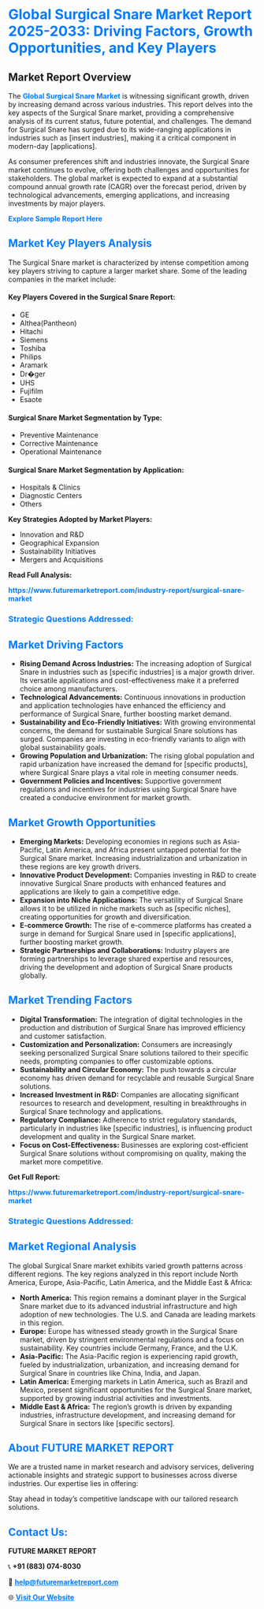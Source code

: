 <h1 style="color: #007BFF;">Global Surgical Snare Market Report 2025-2033: Driving Factors, Growth Opportunities, and Key Players</h1>

<section id="overview">
<h2>Market Report Overview</h2>
<p>The <a href="https://www.futuremarketreport.com/industry-report/surgical-snare-market" style="color: #007BFF; text-decoration: none;"><strong>Global Surgical Snare Market</strong></a> is witnessing significant growth, driven by increasing demand across various industries. This report delves into the key aspects of the Surgical Snare market, providing a comprehensive analysis of its current status, future potential, and challenges. The demand for Surgical Snare has surged due to its wide-ranging applications in industries such as [insert industries], making it a critical component in modern-day [applications].</p>
<p>As consumer preferences shift and industries innovate, the Surgical Snare market continues to evolve, offering both challenges and opportunities for stakeholders. The global market is expected to expand at a substantial compound annual growth rate (CAGR) over the forecast period, driven by technological advancements, emerging applications, and increasing investments by major players.</p>
</section>

<section id="overview">
<p><a href="https://www.futuremarketreport.com/request-sample/reportId=33974" style="color: #007BFF; text-decoration: none;"><strong>Explore Sample Report Here</strong></a></p>
</section>

<section id="key-players">
<h2 style="color: #007BFF;">Market Key Players Analysis</h2>
<p>The Surgical Snare market is characterized by intense competition among key players striving to capture a larger market share. Some of the leading companies in the market include:</p>
<h4>Key Players Covered in the Surgical Snare Report:</h4>
<ul><li>GE</li><li>Althea(Pantheon)</li><li>Hitachi</li><li>Siemens</li><li>Toshiba</li><li>Philips</li><li>Aramark</li><li>Dr�ger</li><li>UHS</li><li>Fujifilm</li><li>Esaote</li></ul>
<h4>Surgical Snare Market Segmentation by Type:</h4>
<ul><li>Preventive Maintenance</li><li>Corrective Maintenance</li><li>Operational Maintenance</li></ul>

<h4>Surgical Snare Market Segmentation by Application:</h4>
<ul><li>Hospitals &amp; Clinics</li><li>Diagnostic Centers</li><li>Others</li></ul>
<p><strong>Key Strategies Adopted by Market Players:</strong></p>
<ul>
<li>Innovation and R&D</li>
<li>Geographical Expansion</li>
<li>Sustainability Initiatives</li>
<li>Mergers and Acquisitions</li>
</ul>
</section>

<section>
<p><strong>Read Full Analysis: </strong></p><a href="https://www.futuremarketreport.com/industry-report/surgical-snare-market" style="color: #007BFF; text-decoration: none;"><strong>https://www.futuremarketreport.com/industry-report/surgical-snare-market</strong></a>
<h3 style="color: #007BFF;">Strategic Questions Addressed:</h3>
</section>

<section id="driving-factors">
<h2 style="color: #007BFF;">Market Driving Factors</h2>
<ul>
<li><strong>Rising Demand Across Industries:</strong> The increasing adoption of Surgical Snare in industries such as [specific industries] is a major growth driver. Its versatile applications and cost-effectiveness make it a preferred choice among manufacturers.</li>
<li><strong>Technological Advancements:</strong> Continuous innovations in production and application technologies have enhanced the efficiency and performance of Surgical Snare, further boosting market demand.</li>
<li><strong>Sustainability and Eco-Friendly Initiatives:</strong> With growing environmental concerns, the demand for sustainable Surgical Snare solutions has surged. Companies are investing in eco-friendly variants to align with global sustainability goals.</li>
<li><strong>Growing Population and Urbanization:</strong> The rising global population and rapid urbanization have increased the demand for [specific products], where Surgical Snare plays a vital role in meeting consumer needs.</li>
<li><strong>Government Policies and Incentives:</strong> Supportive government regulations and incentives for industries using Surgical Snare have created a conducive environment for market growth.</li>
</ul>
</section>

<section id="growth-opportunities">
<h2 style="color: #007BFF;">Market Growth Opportunities</h2>
<ul>
<li><strong>Emerging Markets:</strong> Developing economies in regions such as Asia-Pacific, Latin America, and Africa present untapped potential for the Surgical Snare market. Increasing industrialization and urbanization in these regions are key growth drivers.</li>
<li><strong>Innovative Product Development:</strong> Companies investing in R&D to create innovative Surgical Snare products with enhanced features and applications are likely to gain a competitive edge.</li>
<li><strong>Expansion into Niche Applications:</strong> The versatility of Surgical Snare allows it to be utilized in niche markets such as [specific niches], creating opportunities for growth and diversification.</li>
<li><strong>E-commerce Growth:</strong> The rise of e-commerce platforms has created a surge in demand for Surgical Snare used in [specific applications], further boosting market growth.</li>
<li><strong>Strategic Partnerships and Collaborations:</strong> Industry players are forming partnerships to leverage shared expertise and resources, driving the development and adoption of Surgical Snare products globally.</li>
</ul>
</section>

<section id="trending-factors">
<h2 style="color: #007BFF;">Market Trending Factors</h2>
<ul>
<li><strong>Digital Transformation:</strong> The integration of digital technologies in the production and distribution of Surgical Snare has improved efficiency and customer satisfaction.</li>
<li><strong>Customization and Personalization:</strong> Consumers are increasingly seeking personalized Surgical Snare solutions tailored to their specific needs, prompting companies to offer customizable options.</li>
<li><strong>Sustainability and Circular Economy:</strong> The push towards a circular economy has driven demand for recyclable and reusable Surgical Snare solutions.</li>
<li><strong>Increased Investment in R&D:</strong> Companies are allocating significant resources to research and development, resulting in breakthroughs in Surgical Snare technology and applications.</li>
<li><strong>Regulatory Compliance:</strong> Adherence to strict regulatory standards, particularly in industries like [specific industries], is influencing product development and quality in the Surgical Snare market.</li>
<li><strong>Focus on Cost-Effectiveness:</strong> Businesses are exploring cost-efficient Surgical Snare solutions without compromising on quality, making the market more competitive.</li>
</ul>
</section>

<section>
<p><strong>Get Full Report: </strong></p><a href="https://www.futuremarketreport.com/industry-report/surgical-snare-market" style="color: #007BFF; text-decoration: none;"><strong>https://www.futuremarketreport.com/industry-report/surgical-snare-market</strong></a>
<h3 style="color: #007BFF;">Strategic Questions Addressed:</h3>
</section>


<section id="regional-analysis">
<h2 style="color: #007BFF;">Market Regional Analysis</h2>
<p>The global Surgical Snare market exhibits varied growth patterns across different regions. The key regions analyzed in this report include North America, Europe, Asia-Pacific, Latin America, and the Middle East & Africa:</p>
<ul>
<li><strong>North America:</strong> This region remains a dominant player in the Surgical Snare market due to its advanced industrial infrastructure and high adoption of new technologies. The U.S. and Canada are leading markets in this region.</li>
<li><strong>Europe:</strong> Europe has witnessed steady growth in the Surgical Snare market, driven by stringent environmental regulations and a focus on sustainability. Key countries include Germany, France, and the U.K.</li>
<li><strong>Asia-Pacific:</strong> The Asia-Pacific region is experiencing rapid growth, fueled by industrialization, urbanization, and increasing demand for Surgical Snare in countries like China, India, and Japan.</li>
<li><strong>Latin America:</strong> Emerging markets in Latin America, such as Brazil and Mexico, present significant opportunities for the Surgical Snare market, supported by growing industrial activities and investments.</li>
<li><strong>Middle East & Africa:</strong> The region’s growth is driven by expanding industries, infrastructure development, and increasing demand for Surgical Snare in sectors like [specific sectors].</li>
</ul>
</section>

<footer>
<h2 style="color: #007BFF;">About FUTURE MARKET REPORT</h2>
<p>We are a trusted name in market research and advisory services, delivering actionable insights and strategic support to businesses across diverse industries. Our expertise lies in offering:</p>

<p>Stay ahead in today’s competitive landscape with our tailored research solutions.</p>

<h2 style="color: #007BFF;">Contact Us:</h2>
<p><strong>FUTURE MARKET REPORT</strong></p>
<p>📞 <strong>+91 (883) 074-8030</strong></p>
<p>📧 <strong><a href="mailto:help@futuremarketreport.com" style="color: #007BFF;">help@futuremarketreport.com</a></strong></p>
<p>🌐 <strong><a href="https://www.futuremarketreport.com/" style="color: #007BFF;">Visit Our Website</a></strong></p>
</footer>